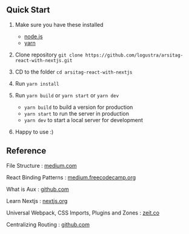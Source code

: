## Quick Start
1. Make sure you have these installed
    * [node.js](http://nodejs.org/)
    * [yarn](https://yarnpkg.com/en/)

2. Clone repository `git clone https://github.com/logustra/arsitag-react-with-nextjs.git`
3. CD to the folder `cd arsitag-react-with-nextjs` 
4. Run `yarn install`
5. Run `yarn build` or `yarn start` or `yarn dev`
    * `yarn build` to build a version for production
    * `yarn start` to run the server in production
    * `yarn dev` to start a local server for development
7. Happy to use :) 

## Reference
File Structure : [medium.com](https://medium.com/@alexmngn/how-to-better-organize-your-react-applications-2fd3ea1920f1)

React Binding Patterns : [medium.freecodecamp.org](https://medium.freecodecamp.org/react-binding-patterns-5-approaches-for-handling-this-92c651b5af56)

What is Aux : [github.com](https://github.com/gajus/react-aux)

Learn Nextjs : [nextjs.org](https://nextjs.org/learn/)

Universal Webpack, CSS Imports, Plugins and Zones : [zeit.co](https://zeit.co/blog/next5)

Centralizing Routing : [github.com](https://github.com/zeit/next.js/wiki/Centralizing-Routing)
